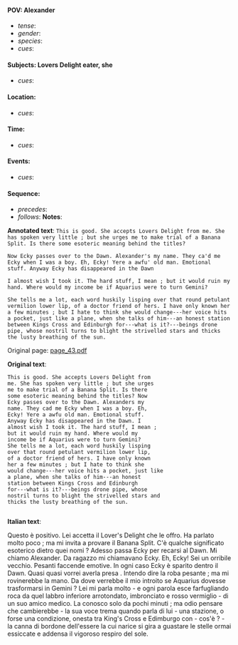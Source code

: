 #### POV: Alexander
  - *tense*:
  - *gender*:
  - *species*:
  - *cues*:
#### Subjects: Lovers Delight eater, she
  - *cues*:
#### Location:
  - *cues*:
#### Time:
  - *cues*:
#### Events:
  - *cues*:
#### Sequence:
  - *precedes*: 
  - *follows*:
**Notes**:


**Annotated text**:
`This is good. She accepts Lovers Delight from me. She has spoken very little ; but she urges me to make trial of a Banana Split. Is there some esoteric meaning behind the titles?`

`Now Ecky passes over to the Dawn. Alexander's my name. They ca'd me Ecky when I was a boy. Eh, Ecky! Yere a awfu' old man. Emotional stuff. Anyway Ecky has disappeared in the Dawn` 

`I almost wish I took it. The hard stuff, I mean ; but it would ruin my hand. Where would my income be if Aquarius were to turn Gemini?`

`She tells me a lot, each word huskily lisping over that round petulant vermilion lower lip, of a doctor friend of hers. I have only known her a few minutes ; but I hate to think she would change---her voice hits a pocket, just like a plane, when she talks of him---an honest station between Kings Cross and Edinburgh for---what is it?---beings drone pipe, whose nostril turns to blight the strivelled stars and thicks the lusty breathing of the sun.`

Original page:
[page_43.pdf](https://github.com/vigji/cainjb/blob/main/source_material/pages/page_43.pdf)

**Original text**:
```
This is good. She accepts Lovers Delight from 
me. She has spoken very little ; but she urges 
me to make trial of a Banana Split. Is there 
some esoteric meaning behind the titles? Now 
Ecky passes over to the Dawn. Alexanders my 
name. They cad me Ecky when I was a boy. Eh, 
Ecky! Yere a awfu old man. Emotional stuff. 
Anyway Ecky has disappeared in the Dawn. I 
almost wish I took it. The hard stuff, I mean ; 
but it would ruin my hand. Where would my 
income be if Aquarius were to turn Gemini? 
She tells me a lot, each word huskily lisping 
over that round petulant vermilion lower lip, 
of a doctor friend of hers. I have only known 
her a few minutes ; but I hate to think she 
would change---her voice hits a pocket, just like 
a plane, when she talks of him---an honest 
station between Kings Cross and Edinburgh 
for---what is it?---beings drone pipe, whose 
nostril turns to blight the strivelled stars and 
thicks the lusty breathing of the sun. 
```

```
```

**Italian text**:

Questo è positivo. Lei accetta il Lover's Delight che le offro. Ha parlato molto poco ; ma mi invita a provare il Banana Split. C'è qualche significato esoterico dietro quei nomi ? Adesso passa Ecky per recarsi al Dawn. Mi chiamo Alexander. Da ragazzo mi chiamavano Ecky. Eh, Ecky! Sei un orribile vecchio. Pesanti faccende emotive. In ogni caso Ecky è sparito dentro il Dawn. Quasi quasi vorrei averla presa . Intendo dire la roba pesante ; ma mi rovinerebbe la mano. Da dove verrebbe il mio introito se Aquarius dovesse trasformarsi in Gemini ? Lei mi parla molto - e ogni parola esce farfugliando roca da quel labbro inferiore arrotondato, imbronciato e rosso vermiglio - di un suo amico medico. La conosco solo da pochi minuti ; ma odio pensare che cambierebbe - la sua voce trema quando parla di lui - una stazione, o forse una condizione, onesta tra King's Cross e Edimburgo con - cos'è ? - la canna di bordone dell'essere la cui narice si gira a guastare le stelle ormai essiccate e addensa il vigoroso respiro del sole.

